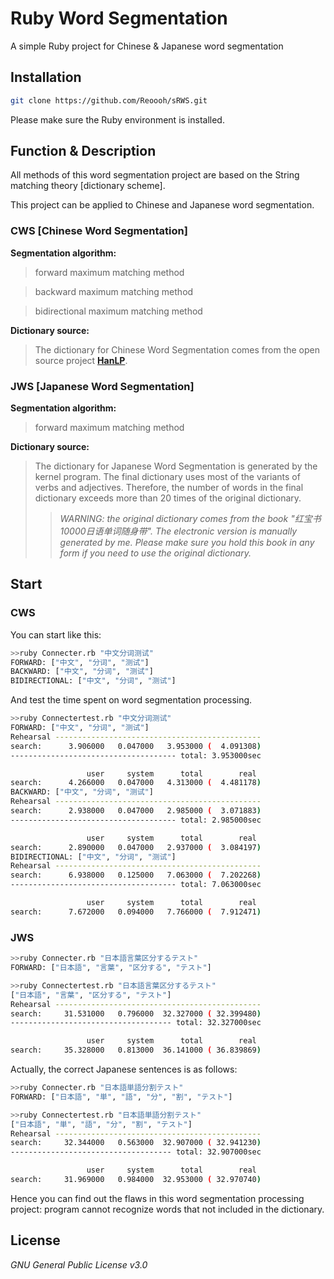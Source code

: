 # Ruby Word Segmentation

A simple Ruby project for Chinese &amp; Japanese word segmentation

## Installation

```bash
git clone https://github.com/Reoooh/sRWS.git
```

Please make sure the Ruby environment is installed.

## Function & Description

All methods of this word segmentation project are based on the String matching theory [dictionary scheme].

This project can be applied to Chinese and Japanese word segmentation.

### CWS [Chinese Word Segmentation]

**Segmentation algorithm:**
>forward maximum matching method

>backward maximum matching method

>bidirectional maximum matching method 

**Dictionary source:**
>The dictionary for Chinese Word Segmentation comes from the open source project [**HanLP**](https://github.com/hankcs/HanLP).

### JWS [Japanese Word Segmentation]

**Segmentation algorithm:**
>forward maximum matching method

**Dictionary source:**
>The dictionary for Japanese Word Segmentation is generated by the kernel program. The final dictionary uses most of the variants of verbs and adjectives. Therefore, the number of words in the final dictionary exceeds more than 20 times of the original dictionary.
>
>>*WARNING: the original dictionary comes from the book "红宝书10000日语单词随身带". The electronic version is manually generated by me. Please make sure you hold this book in any form if you need to use the original dictionary.*

## Start

### CWS

You can start like this:

```bash
>>ruby Connecter.rb "中文分词测试"
FORWARD: ["中文", "分词", "测试"]
BACKWARD: ["中文", "分词", "测试"]
BIDIRECTIONAL: ["中文", "分词", "测试"]
```

And test the time spent on word segmentation processing.

```bash
>>ruby Connectertest.rb "中文分词测试"
FORWARD: ["中文", "分词", "测试"]
Rehearsal ----------------------------------------------
search:      3.906000   0.047000   3.953000 (  4.091308)
------------------------------------- total: 3.953000sec

                 user     system      total        real
search:      4.266000   0.047000   4.313000 (  4.481178)
BACKWARD: ["中文", "分词", "测试"]
Rehearsal ----------------------------------------------
search:      2.938000   0.047000   2.985000 (  3.071883)
------------------------------------- total: 2.985000sec

                 user     system      total        real
search:      2.890000   0.047000   2.937000 (  3.084197)
BIDIRECTIONAL: ["中文", "分词", "测试"]
Rehearsal ----------------------------------------------
search:      6.938000   0.125000   7.063000 (  7.202268)
------------------------------------- total: 7.063000sec

                 user     system      total        real
search:      7.672000   0.094000   7.766000 (  7.912471)
```

### JWS

```bash
>>ruby Connecter.rb "日本語言葉区分するテスト"
FORWARD: ["日本語", "言葉", "区分する", "テスト"]
```

```bash
>>ruby Connectertest.rb "日本語言葉区分するテスト"
["日本語", "言葉", "区分する", "テスト"]
Rehearsal ----------------------------------------------
search:     31.531000   0.796000  32.327000 ( 32.399480)
------------------------------------ total: 32.327000sec

                 user     system      total        real
search:     35.328000   0.813000  36.141000 ( 36.839869)
```

Actually, the correct Japanese sentences is as follows:

```bash
>>ruby Connecter.rb "日本語単語分割テスト"
FORWARD: ["日本語", "単", "語", "分", "割", "テスト"]
```

```bash
>>ruby Connectertest.rb "日本語単語分割テスト"
["日本語", "単", "語", "分", "割", "テスト"]
Rehearsal ----------------------------------------------
search:     32.344000   0.563000  32.907000 ( 32.941230)
------------------------------------ total: 32.907000sec

                 user     system      total        real
search:     31.969000   0.984000  32.953000 ( 32.970740)
```

Hence you can find out the flaws in this word segmentation processing project: program cannot recognize words that not included in the dictionary.

## License

*GNU General Public License v3.0*